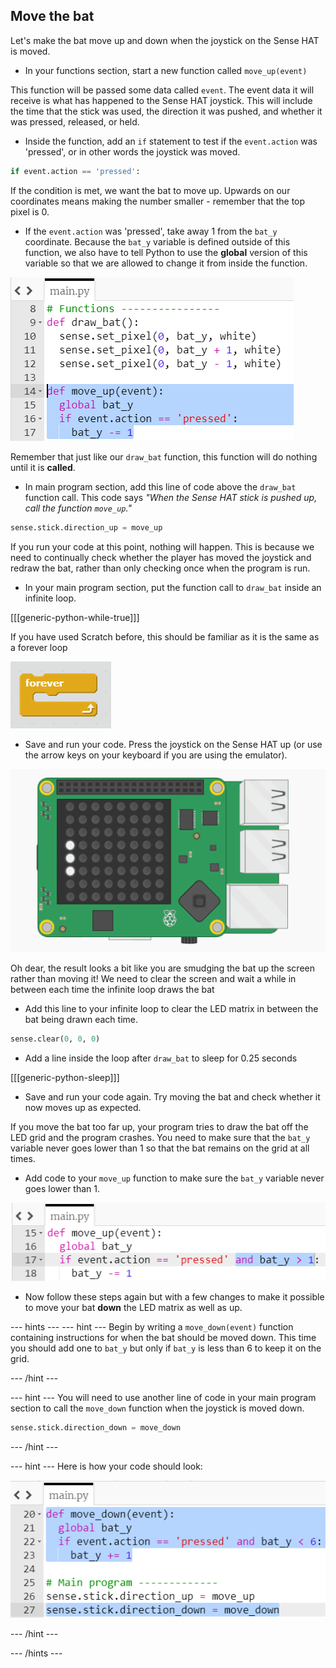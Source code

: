 ## Move the bat

Let's make the bat move up and down when the joystick on the Sense HAT is moved.

+ In your functions section, start a new function called `move_up(event)`

This function will be passed some data called `event`. The event data it will receive is what has happened to the Sense HAT joystick. This will include the time that the stick was used, the direction it was pushed, and whether it was pressed, released, or held.

+ Inside the function, add an `if` statement to test if the `event.action` was 'pressed', or in other words the joystick was moved.

```python
if event.action == 'pressed':
```

If the condition is met, we want the bat to move up. Upwards on our coordinates means making the number smaller - remember that the top pixel is 0.

+ If the `event.action` was 'pressed', take away 1 from the `bat_y` coordinate. Because the `bat_y` variable is defined outside of this function, we also have to tell Python to use the **global** version of this variable so that we are allowed to change it from inside the function.

![Bat y moves up](images/move-bat-up.png)

Remember that just like our `draw_bat` function, this function will do nothing until it is **called**.

+ In main program section, add this line of code above the `draw_bat` function call. This code says _"When the Sense HAT stick is pushed up, call the function `move_up`."_

``` python
sense.stick.direction_up = move_up
```

If you run your code at this point, nothing will happen. This is because we need to continually check whether the player has moved the joystick and redraw the bat, rather than only checking once when the program is run.

+ In your main program section, put the function call to `draw_bat` inside an infinite loop.

[[[generic-python-while-true]]]

If you have used Scratch before, this should be familiar as it is the same as a forever loop

![Forever loop in Scratch](images/forever-scratch.png)

+ Save and run your code. Press the joystick on the Sense HAT up (or use the arrow keys on your keyboard if you are using the emulator).

![Move the bat](images/move-the-bat.gif)

Oh dear, the result looks a bit like you are smudging the bat up the screen rather than moving it! We need to clear the screen and wait a while in between each time the infinite loop draws the bat


+ Add this line to your infinite loop to clear the LED matrix in between the bat being drawn each time.

``` python
sense.clear(0, 0, 0)
```

+ Add a line inside the loop after `draw_bat` to sleep for 0.25 seconds

[[[generic-python-sleep]]]

+ Save and run your code again. Try moving the bat and check whether it now moves up as expected.

If you move the bat too far up, your program tries to draw the bat off the LED grid and the program crashes. You need to make sure that the `bat_y` variable never goes lower than 1 so that the bat remains on the grid at all times.

+ Add code to your `move_up` function to make sure the `bat_y` variable never goes lower than 1.

![Check bat isn't off the screen](images/check-not-off-screen.png)

+ Now follow these steps again but with a few changes to make it possible to move your bat **down** the LED matrix as well as up.

--- hints ---
--- hint ---
Begin by writing a `move_down(event)` function containing instructions for when the bat should be moved down. This time you should add one to `bat_y` but only if `bat_y` is less than 6 to keep it on the grid.

--- /hint ---

--- hint ---
You will need to use another line of code in your main program section to call the `move_down` function when the joystick is moved down.

``` python
sense.stick.direction_down = move_down
```

--- /hint ---

--- hint ---
Here is how your code should look:

![Moving the bat down](images/hint-move-down.png)

--- /hint ---

--- /hints ---
